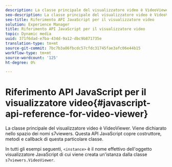 ```yaml
---
description: La classe principale del visualizzatore video è VideoViewer. Viene dichiarato nello spazio dei nomi s7viewers. Questa API JavaScript copre costruttore, metodi e callback di questa particolare classe.
seo-description: La classe principale del visualizzatore video è VideoViewer. Viene dichiarato nello spazio dei nomi s7viewers. Questa API JavaScript copre costruttore, metodi e callback di questa particolare classe.
seo-title: Riferimento API JavaScript per il visualizzatore video
solution: Experience Manager
title: Riferimento API JavaScript per il visualizzatore video
topic: Dynamic media
uuid: 371f6dad-e7ba-434d-9a12-dbc9b871735e
translation-type: tm+mt
source-git-commit: 7bc7b3a86fbcdc57cfdc31745fae3afc06e44b15
workflow-type: tm+mt
source-wordcount: '125'
ht-degree: 0%

---
```



# Riferimento API JavaScript per il visualizzatore video{#javascript-api-reference-for-video-viewer}

La classe principale del visualizzatore video è VideoViewer. Viene dichiarato nello spazio dei nomi s7viewers. Questa API JavaScript copre costruttore, metodi e callback di questa particolare classe.

In tutti gli esempi seguenti, `<instance>` è il nome effettivo dell&#39;oggetto visualizzatore JavaScript di cui viene creata un&#39;istanza dalla classe `s7viewers.VideoViewer`.
